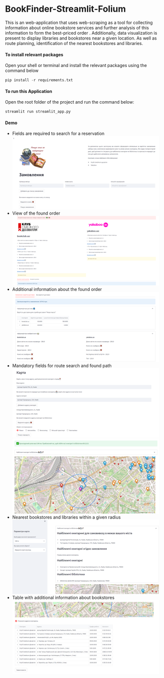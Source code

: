 # BookFinder-Streamlit-Folium
This is an web-application that uses web-scraping as a tool for collecting information about online bookstore services and further analysis of this information to form the best-priced order . Additionally, data visualization is present to display libraries and bookstores near a given location. As well as route planning, identification of the nearest bookstores and libraries.
#### To install relevant packages
Open your shell or terminal and install the relevant packages using the command below

```python
pip install -r requirements.txt
```

#### To run this Application
Open the root folder of the project and run the command below:
```python
streamlit run streamlit_app.py
```

#### Demo
- Fields are required to search for a reservation
![Page1](web-app-strimlit-folium/img/page1.png "Page1")
- View of the found order
![Page2](web-app-strimlit-folium/img/page2.png "Page2")
- Additional information about the found order
![Page3](web-app-strimlit-folium/img/page3.png "Page3")
- Mandatory fields for route search and found path
![Page4](web-app-strimlit-folium/img/page4.png "Page4")
![Page5](web-app-strimlit-folium/img/page5.png "Page5")
- Nearest bookstores and libraries within a given radius
![Page6](web-app-strimlit-folium/img/page6.png "Page6")
- Table with additional information about bookstores
![Page7](web-app-strimlit-folium/img/page7.png "Page7")
